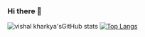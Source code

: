 ### Hi there 👋


<!-- [![vishal kharkya's github stats](https://github-readme-stats.vercel.app/api?username=vishal1015&count_private=true&show_icons=true&theme=radical&hide_rank=false)](https://github.com/anuraghazra/github-readme-stats) -->
![vishal kharkya'sGitHub stats](https://github-readme-stats.vercel.app/api?username=vishal1015&show_icons=true&theme=transparent)
[![Top Langs](https://github-readme-stats.vercel.app/api/top-langs/?username=vishal1015&layout=compact)](https://github.com/anuraghazra/github-readme-stats)
